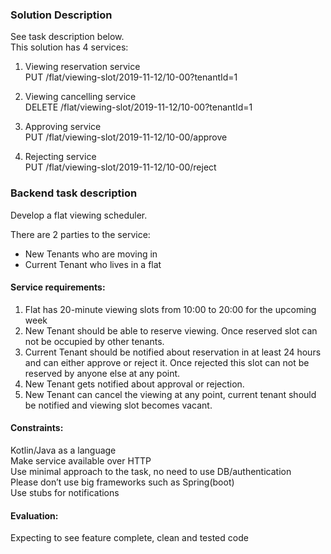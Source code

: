 ### Solution Description
See task description below.  
This solution has 4 services:

1. Viewing reservation service  
PUT /flat/viewing-slot/2019-11-12/10-00?tenantId=1

2. Viewing cancelling service  
DELETE /flat/viewing-slot/2019-11-12/10-00?tenantId=1

3. Approving service  
PUT /flat/viewing-slot/2019-11-12/10-00/approve

4. Rejecting service  
PUT /flat/viewing-slot/2019-11-12/10-00/reject

### Backend task description

Develop a flat viewing scheduler.

There are 2 parties to the service:
* New Tenants who are moving in
* Current Tenant who lives in a flat

#### Service requirements:
1. Flat has 20-minute viewing slots from 10:00 to 20:00 for the upcoming week
2. New Tenant should be able to reserve viewing. Once reserved slot can not be occupied by other tenants.
3. Current Tenant should be notified about reservation in at least 24 hours and can either approve or reject it. Once rejected this slot can not be reserved by anyone else at any point.
4. New Tenant gets notified about approval or rejection.
5. New Tenant can cancel the viewing at any point, current tenant should be notified and viewing slot becomes vacant.

#### Constraints:
Kotlin/Java as a language  
Make service available over HTTP  
Use minimal approach to the task, no need to use DB/authentication  
Please don’t use big frameworks such as Spring(boot)  
Use stubs for notifications  

#### Evaluation:
Expecting to see feature complete, clean and tested code




